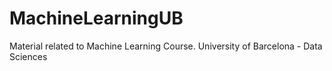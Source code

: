 # MachineLearningUB
Material related to Machine Learning Course. University of Barcelona - Data Sciences
